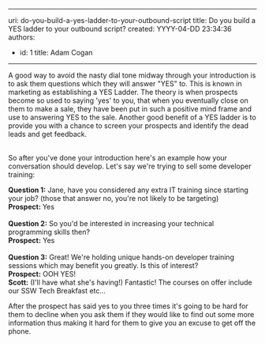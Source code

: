 

---
uri: do-you-build-a-yes-ladder-to-your-outbound-script
title: Do you build a YES ladder to your outbound script?
created: YYYY-04-DD 23:34:36
authors:
  - id: 1
    title: Adam Cogan
---




<span class='intro'> <p class="ssw15-rteElement-P">A good way to avoid the nasty dial tone midway through your introduction is to ask them questions which they will answer &quot;YES&quot; to. This is known in marketing as establishing a YES Ladder. The theory is when prospects become so used to saying 'yes' to you, that when you eventually close on them to make a sale, they have been put in such a positive mind frame and use to answering YES to the sale. Another good benefit of a YES ladder is to provide you with a chance to screen your prospects and identify the dead leads and get feedback.​<br><br></p> </span>

<p>So after you've done your introduction here's an example how your conversation should develop.&#160;Let's&#160;say we're trying to sell some developer training&#58;</p><p class="ssw15-rteElement-GreyBox"><b>Question 1&#58;</b> Jane, have you considered any extra IT training since starting your job? (those that answer no, you're not likely to be targeting)<br><b>Prospect&#58; </b>Yes<br><br><b>Question 2&#58;</b> So you'd be interested in increasing your technical programming skills then?<br><b>Prospect&#58;</b> Yes<br><br><b>Question 3&#58;</b>&#160;Great! We're holding unique hands-on developer training sessions which may benefit you greatly. Is this of interest?<br><b>Prospect&#58;</b>&#160;OOH YES! <br><b>Scott&#58;</b>&#160;(I'll have what she's having!) Fantastic! The courses on offer include our&#160;SSW Tech Breakfast&#160;etc...</p><p>After the prospect has said yes to you three times it's going to be hard for them to decline when you ask them if they would like to find out some more information thus making it hard for them to give you an excuse to get off the phone.​<br><br></p>


